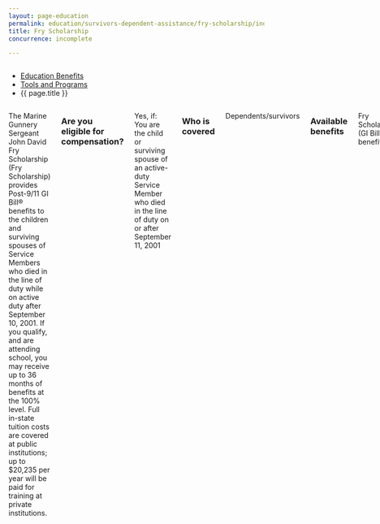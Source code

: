 ```yaml
---
layout: page-education
permalink: education/survivors-dependent-assistance/fry-scholarship/index.html
title: Fry Scholarship
concurrence: incomplete

---
```


<div class="splash" markdown="0">
<div class="row" markdown="0">
<div class="small-12 columns" markdown="0">

<ul class="breadcrumbs" role="menubar" aria-label="Primary">
<li class="parent"><a href="{{ site.url }}/education/">Education Benefits</a></li>
<li class="parent"><a href="{{ site.url }}/education/tools-programs/">Tools and Programs</a></li>
<li class="active">{{ page.title }}</li>
</ul>

</div>
</div>
</div>

<div class="main" role="main" markdown="0">

<!-- <div class="action-bar">
  <div class="row">
    <div class="small-12 columns">

    </div>
  </div>  
</div> -->

<div class="section one" markdown="0">
<div class="primary" markdown="0">
<div class="row" markdown="0">
<div class="small-12 columns" markdown="1">

The Marine Gunnery Sergeant John David Fry Scholarship (Fry Scholarship) provides Post-9/11 GI Bill® benefits to the children and surviving spouses of Service Members who died in the line of duty while on active duty after September 10, 2001. If you qualify, and are attending school, you may receive up to 36 months of benefits at the 100% level. Full in-state tuition costs are covered at public institutions; up to $20,235 per year will be paid for training at private institutions.
 
### Are you eligible for compensation?

Yes, if: 
You are the child or surviving spouse of an active-duty Service Member who died in the line of duty on or after September 11, 2001

### Who is covered
Dependents/survivors

### Available benefits 
Fry Scholarship (GI Bill® benefits)

### How it works
Children are eligible on their 18th birthday or after graduating high school, whichever comes first. Scholarship funds must be spent before the student’s 33rd birthday. A spouse has 15 years from the Service Members death to use the benefit.

If you are a dependent and your parent died in the line of duty before August 1, 2011, you may be eligible for both the Fry Scholarship and [DEA](link to Beta Dependents’ Educational Assistance), but you can use only one program at a time. Combined benefits are capped at 81 months of full-time training.
 
Surviving spouses are eligible to receive [Dependency Indemnity Compensation](http://www.benefits.va.gov/COMPENSATION/types-dependency_and_indemnity.asp) while using the Fry Scholarship. Children over 18 who receive DIC will need to give up those payments when they start to use the Fry Scholarship.

**Exception:** Upon remarriage, a spouse will lose eligibility for this benefit. 


### Apply
Use the [GI Bill® Comparison Tool](LINK) to help you choose a school. Make sure that your selected program is approved for VA training.

Fill out [VA Form 22-5490 (Dependents Application for VA Education Benefits)](http://www.va.gov/vaforms/form_detail.asp?FormNo=22-5490) . Send it to the VA regional office that has jurisdiction over the state where you will advance your education and training. If you are a son or daughter under legal age, a parent or guardian must sign the application. When applying, you will be required to make an irrevocable election of either the Fry Scholarship or the Dependents' Educational Assistance (DEA) program. 

If you have already started your educational program, take your application to your school or employer. Ask them to complete VA Form 22-1999 (Enrollment Certification) and send both forms to VA. You can submit an Enrollment Certification online using VA-ONCE. (Note: Schools must contact their VA representative to receive this form.)



</div>
</div>
</div>


</div>
